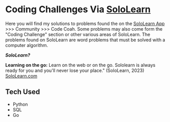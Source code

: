 # Coding Challenges Via [SoloLearn](https://www.sololearn.com)
Here you will find my solutions to problems found the on the [SoloLearn App](https://apps.apple.com/us/app/sololearn-learn-to-code-apps/id1210079064) >>> Community >>> Code Coah. Some problems may also come form the "Coding Challenge" section or other various areas of SoloLearn. The problems found on SoloLearn are word problems that must be solved with a computer algorithm. 

***SoloLearn?***

**Learning on the go:**  Learn on the web or on the go. Sololearn is always ready for you and you'll never lose your place." (SoloLearn, 2023) [SoloLearn.com](https://www.sololearn.com)

## Tech Used
- Python
- SQL
- Go